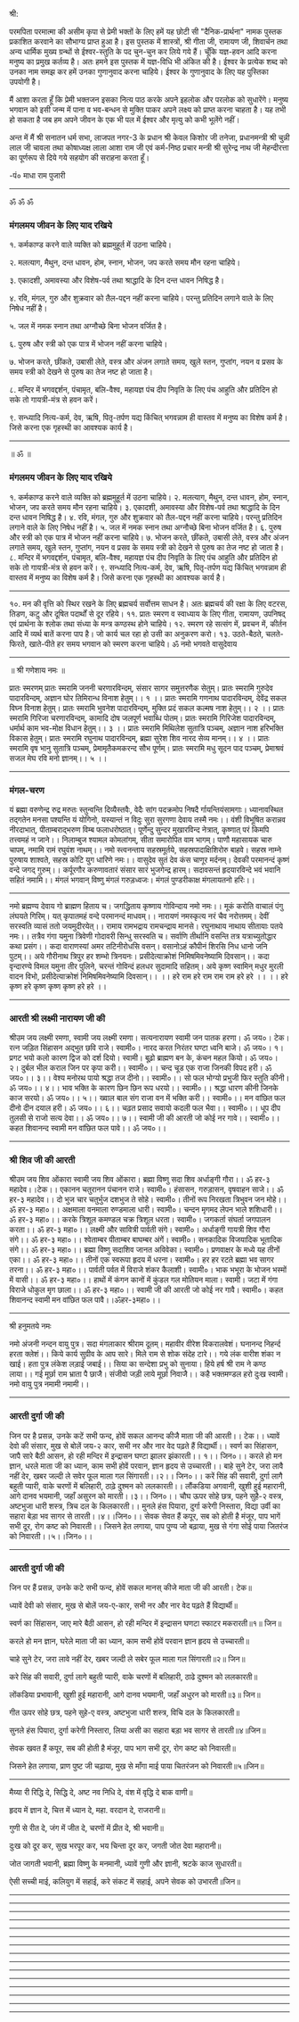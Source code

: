 श्री:

परमपिता परमात्मा की असीम कृपा से प्रेमी भक्तों के लिए हमें यह छोटी सी "दैनिक-प्रार्थना" नामक पुस्तक प्रकाशित करवाने का सौभाग्य प्राप्त हुआ है। इस पुस्तक में शास्त्रों, श्री गीता जी, रामायण जी, शिवार्चन तथा अन्य धार्मिक मुख्य ग्रन्थों से ईश्वर-स्तुति के पद चुन-चुन कर लिये गये हैं। चूँकि यज्ञ-हवन आदि करना मनुष्य का प्रमुख कर्तव्य है। अतः हमने इस पुस्तक में यज्ञ-विधि भी अंकित की है। ईश्वर के प्रत्येक शब्द को उनका नाम समझ कर हमें उनका गुणानुवाद करना चाहिये। ईश्वर के गुणानुवाद के लिए यह पुस्तिका उपयोगी है।

मैं आशा करता हूँ कि प्रेमी भक्तजन इसका नित्य पाठ करके अपने इहलोक और परलोक को सुधारेंगे। मनुष्य भगवान को इसी जन्म में पाना व भव-बन्धन से मुक्ति पाकर अपने लक्ष्य को प्राप्त करना चाहता है। यह तभी हो सकता है जब हम अपने जीवन के एक भी पल में ईश्वर और मृत्यु को कभी भूलेंगे नहीं।

अन्त में मैं श्री सनातन धर्म सभा, लाजपत नगर-3 के प्रधान श्री केवल किशोर जी तनेजा, प्रधानमन्त्री श्री चुन्नी लाल जी चावला तथा कोषाध्यक्ष लाला आशा राम जी एवं कर्म-निष्ठ प्रचार मन्त्री श्री सुरेन्द्र नाथ जी मेहन्दीरत्ता का पूर्णरूप से दिये गये सहयोग की सराहना करता हूँ।

-पं० माधा राम पुजारी

-------------

ॐ ॐ ॐ

### मंगलमय जीवन के लिए याद रखिये

१. कर्मकाण्ड करने वाले व्यक्ति को ब्रह्ममुहूर्त में उठना चाहिये।

२. मलत्याग, मैथुन, दन्त धावन, होम, स्नान, भोजन, जप करते समय मौन रहना चाहिये।

३. एकादशी, अमावस्या और विशेष-पर्व तथा श्राद्धादि के दिन दन्त धावन निषिद्ध है।

४. रवि, मंगल, गुरु और शुक्रवार को तैल-पद्दन नहीं करना चाहिये। परन्तु प्रतिदिन लगाने वाले के लिए निषेध नहीं है।

५. जल में नमक स्नान तथा अग्नौच्छे बिना भोजन वर्जित है।

६. पुरुष और स्त्री को एक पात्र में भोजन नहीं करना चाहिये।

७. भोजन करते, छींकते, उबासी लेते, वस्त्र और अंजन लगाते समय, खुले स्तन, गुप्तांग, नयन व प्रसव के समय स्त्री को देखने से पुरुष का तेज नष्ट हो जाता है।

८. मन्दिर में भगवद्दर्शन, पंचामृत, बलि-वैश्व, महायज्ञ पंच दीप निवृति के लिए पंच आहुति और प्रतिदिन हो सके तो गायत्री-मंत्र से हवन करें।

९. सन्ध्यादि नित्य-कर्म, देव, ऋषि, पितृ-तर्पण यद्य किंचित् भगवन्नाम ही वास्तव में मनुष्य का विशेष कर्म है। जिसे करना एक गृहस्थी का आवश्यक कार्य है।

-------------

॥ ॐ ॥

### मंगलमय जीवन के लिए याद रखिये

१. कर्मकाण्ड करने वाले व्यक्ति को ब्रह्ममुहूर्त में उठना चाहिये।
२. मलत्याग, मैथुन, दन्त धावन, होम, स्नान, भोजन, जप करते समय मौन रहना चाहिये।
३. एकादशी, अमावस्या और विशेष-पर्व तथा श्राद्धादि के दिन दन्त धावन निषिद्ध है।
४. रवि, मंगल, गुरु और शुक्रवार को तैल-पद्दन नहीं करना चाहिये। परन्तु प्रतिदिन लगाने वाले के लिए निषेध नहीं है।
५. जल में नमक स्नान तथा अग्नौच्छे बिना भोजन वर्जित है।
६. पुरुष और स्त्री को एक पात्र में भोजन नहीं करना चाहिये।
७. भोजन करते, छींकते, उबासी लेते, वस्त्र और अंजन लगाते समय, खुले स्तन, गुप्तांग, नयन व प्रसव के समय स्त्री को देखने से पुरुष का तेज नष्ट हो जाता है।
८. मन्दिर में भगवद्दर्शन, पंचामृत, बलि-वैश्व, महायज्ञ पंच दीप निवृति के लिए पंच आहुति और प्रतिदिन हो सके तो गायत्री-मंत्र से हवन करें।
९. सन्ध्यादि नित्य-कर्म, देव, ऋषि, पितृ-तर्पण यद्य किंचित् भगवन्नाम ही वास्तव में मनुष्य का विशेष कर्म है। जिसे करना एक गृहस्थी का आवश्यक कार्य है।


-------------

१०. मन की वृत्ति को स्थिर रखने के लिए ब्रह्मचर्य सर्वोत्तम साधन है। अतः ब्रह्मचर्य की रक्षा के लिए वटरस, तिडण, कटु और दूषित पदार्थों से दूर रहिये।
११. प्रातः स्मरण व स्वाध्याय के लिए गीता, रामायण, उपनिषद् एवं प्रार्थना के श्लोक तथा संध्या के मन्त्र कण्ठस्थ होने चाहिये।
१२. स्मरण रहे सत्संग में, प्रवचन में, कीर्तन आदि में व्यर्थ बातें करना पाप है। जो कार्य चल रहा हो उसी का अनुकरण करो।
१३. उठते-बैठते, चलते-फिरते, खाते-पीते हर समय भगवान को स्मरण करना चाहिये।
ॐ नमो भगवते वासुदेवाय

-------------

॥ श्री गणेशाय नमः ॥

प्रातः स्मरणम्
प्रातः स्मरामि जननी चरणारविन्दम्,
संसार सागर समुत्तरणैक सेतुम्।
प्रातः स्मरामि गुरुदेव पादारविन्दम्,
अज्ञान घोर तिमिरान्ध विनाश हेतुम्।। १ ।।
प्रातः स्मरामि गणनाथ पादारविन्दम्,
देवेंद्र सकल विघ्न विनाश हेतुम्।
प्रातः स्मरामि भुवनेश पादारविन्दम्,
मुक्ति प्रदं सकल कल्मष नाश हेतुम्।। २ ।।
प्रातः स्मरामि गिरिजा चरणारविन्दम्,
कामादि दोष जलपूर्ण भवाब्धि पोतम्।
प्रातः स्मरामि गिरिजेश पादारविन्दम्,
धर्मार्थ काम भव-मोक्ष विधान हेतुम्।। ३ ।।
प्रातः स्मरामि मिथिलेश सुतात्रि पञ्चम्,
अज्ञान नाश हरिभक्ति विकास हेतुम्।
प्रातः स्मरामि रघुनाथ पादारविन्दम्,
ब्रह्मा सुरेश शिव नारद सेव्य मानम्।। ४ ।।
प्रातः स्मरामि वृष भानु सुतात्रि पञ्चम्,
प्रेमामृतैकमकरन्द सौभ पूर्णम्।
प्रातः स्मरामि मधु सूदन पाद पञ्चम्,
प्रेमाश्रवं सजल मेघ रवि मनो ज्ञानम्।। ५ ।।


-------------

### मंगल-चरण

यं ब्रह्मा वरुणेन्द्र रुद्र मरुतः स्तुन्वन्ति दिव्यैस्तवैः,
वेदैः सांग पदक्रमोप निषदै र्गायन्तियंसामगाः।
ध्यानावस्थित तद्गतेन मनसा पश्यन्ति यं योगिनो,
यस्यान्तं न विदुः सुरा सुरगणा देवाय तस्मै नमः।।
वंशी विभूषित करान्नव नीरदाभात्,
पीताम्बराद्भरुण विम्ब फलाधरोष्ठात्।
पूर्णेन्दु सुन्दर मुखारविन्द नेत्रात्,
कृष्णात् परं किमपि तत्त्वमहं न जाने।।
निलाम्बुज श्यामल कोमलांगम्,
सीता समारोपित वाम भागम्।
पाणौ महासायक चारु चापम्,
नमामि रामं रघुवंश नाथम्।।
नमो स्त्वनन्ताय सहस्रमूर्तये,
सहस्रपादाक्षिशिरोरु बाहवे।
सहस्र नाम्ने पुरुषाय शाश्वते,
सहस्र कोटि युग धारिणे नमः।।
वासुदेव सुतं देव कंस चाणूर मर्दनम्।
देवकी परमानन्दं कृष्णं वन्दे जगद् गुरुम्।।
कर्पूरगौर करुणावतारं संसार सारं भुजगेन्द्र हारम्।
सदावसन्तं हृदयारविन्दे भवं भवानि सहितं नमामि।।
मंगलं भगवान् विष्णु मंगलं गरुड़ध्वजः।
मंगलं पुण्डरीकाक्ष मंगलायतनो हरिः।।

-------------

नमो ब्रह्मण्य देवाय गो ब्राह्मण हिताय च।
जगद्धिताय कृष्णाय गोविन्दाय नमो नमः।।
मूकं करोति वाचालं पंगु लंघयते गिरिम्।
यत् कृपातमहं वन्दे परमानन्दं माधवम्।।
नारायणं नमस्कृत्य नरं चैव नरोत्तमम्।
देवीं सरस्वति व्यासं ततो जयमुदीरयेत्।।
रामाय रामभद्राय रामचन्द्राय मानसे।
रघुनाथाय नाथाय सीतायाः पतये नमः।।
तत्रैव गंगा यमुना त्रिवेणी गोदावरी सिन्धु सरस्वति च।
सर्वाणि तीर्थानि वसन्ति तत्र यत्राच्युतोद्धार कथा प्रसंग।।
कदा वाराणस्यां अमर तटिनीरोधसि वसन्।
वसानोऽहं कौपीनं शिरसि निध धानो जनि पुटम्।।
अये गौरीनाथ त्रिपुर हर शम्भो त्रिनयनः।
प्रसीदेत्याक्रोशं निमिषमिवनेष्यामि दिवसान्।।
कदा वृन्दारण्ये विमल यमुना तीर पुलिने,
चरन्तं गोविन्दं हलधर सुदामादि सहितम्।
अये कृष्ण स्वामिन् मधुर मुरली वादन विभो,
प्रसीदेत्याक्रोशं निमिषमिवनेष्यामि दिवसान्।।
।। हरे राम हरे राम राम राम हरे हरे ।।
।। हरे कृष्ण हरे कृष्ण कृष्ण कृष्ण हरे हरे ।।


-------------

### आरती श्री लक्ष्मी नारायण जी की

श्रीउम जय लक्ष्मी रमणा, स्वामी जय लक्ष्मी रमणा।
सत्यनारायण स्वामी जन पातक हरणा। ॐ जय०। टेक।
रत्न जड़ित सिंहासन अद्भुत छवि राजे। स्वामी०।
नारद करत निरंतर घण्टा ध्वनि बाजे। ॐ जय०। १।
प्रगट भयो कलो कारण द्विज को दर्श दियो। स्वामी।
बूढ़ो ब्राह्मण बन के, कंचन महल कियो। ॐ जय०। २।
दुर्बल भील कराल जिन पर कृपा करी।। स्वामी०।।
चन्द चूड एक राजा जिनकी विपद हरी। ॐ जय०।। ३।।
वेश्य मनोरथ पायो श्रद्धा तज दीनो।। स्वामी०।।
सो फल भोग्यो प्रभुजी फिर स्तुति कीनी। ॐ जय०।। ४।।
भाव भक्ति के कारण छिन छिन रूप धरयो।। स्वामी०।।
श्रद्धा धारण कीनी जिनके काज सरयो। ॐ जय०।। ५।।
ख्वाल बाल संग राजा वन में भक्ति करी।। स्वामी०।।
मन वांछित फल दीनो दीन दयाल हरी। ॐ जय०।। ६।।
चढ़त प्रसाद सवायो कदली फल भैवा।। स्वामी०।।
धूप दीप तुलसी से राजो सत्य देवा।। ॐ जय०।। ७।।
स्वामी जी की आरती जो कोई नर गावे।। स्वामी०।।
कहत शिवानन्द स्वामी मन वांछित फल पावे।। ॐ जय०।।

-------------

### श्री शिव जी की आरती

श्रीउम जय शिव ओंकारा स्वामी जय शिव ओंकारा।
ब्रह्मा विष्णु सदा शिव अर्धाङ्गी गौरा।। ॐ हर-३ महादेव।।टेक।।
एकानन चतुरानन पंचानन राजे। स्वामी०।
हंसासन, गरुड़ासन, वृषवाहन साजे।। ॐ हर-३ महादेव।।
दो भुज चार चतुर्भुज दशभुज ते सोहे। स्वामी०।
तीनों रूप निरखता त्रिभुवन जन मोहे।। ॐ हर-३ महा०।।
अक्षमाला वनमाला रुण्डमाला धारी। स्वामी०।
चन्दन मृगमद लेपन भाले शशिधारी।। ॐ हर-३ महा०।।
करके त्रिशूल कमण्डल चक्र त्रिशूल धरता। स्वामी०।
जगकर्ता संघर्ता जगपालन करता।। ॐ हर-३ महा०।।
लक्ष्मी और सावित्री पार्वती संगे। स्वामी०।
अर्धाङ्गी गायत्री शिव गौरा संगे।। ॐ हर-३ महा०।।
श्वेताम्बर पीताम्बर बाघम्बर अंगें। स्वामी०।
सनकादिक विजयादिक भूतादिक संगे।। ॐ हर-३ महा०।।
ब्रह्मा विष्णु सदाशिव जानत अविवेका। स्वामी०।
प्रणवाक्षर के मध्ये यह तीनों एका।। ॐ हर-३ महा०।।
तीनों एक स्वरूपा हृदय में धरना। स्वामी०।
हर हर रटते ब्रह्मा भव सागर तरना।। ॐ हर-३ महा०।।
पार्वती पर्वत में विराजे शंकर कैलाशी। स्वामी०।
भाक भभूरा के भोजन भस्मों में वासी।। ॐ हर-३ महा०।।
हाथों में कंगन कानों में कुंडल गल मोतियन माला। स्वामी।
जटा में गंगा विराजे धोकुल मृग छाला।। ॐ हर-३ महा०।।
स्वामी जी की आरती जो कोई नर गावै। स्वामी०।
कहत शिवानन्द स्वामी मन वांछित फल पावै।।ॐहर-३महा०।।

-------------

श्री हनुमतये नमः

नमो अंजनी नन्दन वायु पुत्र।
सदा मंगलाकार श्रीराम दूतम्।
महावीर वीरेश विकरालवेशं।
घनानन्द निहर्न्द हरता क्लेशं।।
किये कार्य सुग्रीव के आप सारे।
मिले राम से शोक संदेह टारे।।
गये लंक वारीश शंका न खाई।
हता पुत्र लंकेश लड़ाई जबाई।।
सिया का सन्देशा प्रभु को सुनाया।
हिये हर्ष श्री राम ने कण्ठ लाया।।
गई मूर्छा राम भ्राता पै छाजै।
संजीवो जड़ी लाये मूर्छा निवाजै।।
कहै भक्तमण्डल हरो दुःख स्वामी।
नमो वायु पुत्र नमामी नमामी।।

-------------

### आरती दुर्गा जी की

जिन पर है प्रसन्न, उनके कटें सभी फन्द, होवें सकल आनन्द
कीजै माता जी की आरती।। टेक।।
ध्यावें देवो की संसार, मुख से बोलें जय-२ कार, सभी नर
और नार वेद पढ़ते हैं विद्यार्थी।।
स्वर्ण का सिंहासन, जापै सारे बैठी आसन, हो रही मन्दिर में
इन्द्रासन घण्टा झालर झंकारती।। १।। जिन०।।
करले हो मन ज्ञान, धरले माता जी का ध्यान,
काम सभी होवें परवान, ज्ञान हृदय से उच्चारती।।
बाहे सुने टेर, जरा लावै नहीं देर,
खबर जल्दी ले सवेर फूल माला गल सिंगारती।।२।। जिन०।।
करें सिंह की सवारी, दुर्गा लागै बहुती प्यारी,
वाके चरणों में बलिहारी, ठाढ़े दुश्मन को ललकारती।।
लौंकडिया अगवानी, खुशी हुई महारानी,
आगे दानव भयमानी, जहाँ असुरन को मारती।।३।। जिन०।।
चौघ ऊपर सोहे छत्र, पहने सुहै-२ वस्त्र,
अष्टभुजा धारी शस्त्र, त्रिच दल के किलकारती।।
मुनले हंस पियारा, दुर्गा करेगी निस्तारा,
विद्या उर्वी का सहारा बेड़ा भव सागर से तारती।।४।।जिन०।।
सेवक सेवत हैं कपूर, सब को होती है मंजूर,
पाप भागें सभी दूर, रोग कष्ट को निवारती।।
जिसने हेत लगाया, पाप पुण्य जो बढ़ाया,
मुख से गंगा सोई पाया जितरंज को निवारती।।५।।जिन०।।

-------------

### आरती दुर्गा जी की

जिन पर हैं प्रसन्न, उनके कटे सभी फन्द, होवें सकल मानस्
कीजे माता जी की आरती। टेक॥

ध्यावें देवी को संसार, मुख से बोलें जय-ए-कार, सभी नर
और नार वेद पढ़ते हैं विद्यार्थी॥

स्वर्ण का सिंहासन, जाए मारे बैठी आसन, हो रही मन्दिर में
इन्द्रासन घणटा स्फाटर मकरारती॥१॥ जिन॥

करले हो मन ज्ञान, घरेले माता जी का ध्यान, काम सभी होवें परवान
ज्ञान हृदय से उच्चारती॥

चाहे सुने टेर, जरा लावे नहीं देर, खबर जल्दी ले सबेर
फूल माला गल सिंगारती॥२॥ जिन॥

करे सिंह की सवारी, दुर्गा लागे बहुती प्यारी, वाके चरणों में बलिहारी, ठाढे दुश्मन को ललकारती॥

लोंकडिया प्रभावानी, खुशी हुई महारानी, आगे दानव भयमानी, जहाँ अधुरन को मारती॥३॥ जिन॥

गीत ऊपर सोहे छत्र, पहने सुहे-ए वस्त्र, अष्टभुजा धारी शस्त्र, विचि दल के किलकारती॥

सुनले हंस पियारा, दुर्गा करेगी निस्तारा, लिया असी का सहारा बड़ा भव सागर से तारती॥४॥जिन॥

सेवक खवत हैं कपूर, सब की होती है मंजूर, पाप भाग सभी दूर, रोग कष्ट को निवारती॥

जिसने हेत लगाया, प्राण पुष्ट जी चढ़ाया, मुख से माँगा माई पाया चितरंजन को निवारती॥५॥जिन॥

-------------

मैय्या री रिद्धि दे, सिद्धि दे, अष्ट नव निधि दे,
वंश में वृद्धि दे बाक वाणी॥

हृदय में ज्ञान दे, चित्त में ध्यान दे,
महा. वरदान दे, राजरानी॥

गुणी से रीत दे, जंग में जीत दे,
चरणों में प्रीत दे, श्री भवानी॥

दुःख को दूर कर, सुख भरपूर कर,
भय चिन्ता दूर कर, जगती जोत देवा महारानी॥

जोत जागती भवानी, ब्रह्मा विष्णु के मनमानी,
ध्यावें गुणी और ज्ञानी, श्रटके काज सुधारती॥

ऐसी सच्ची माई, कलियुग में सहाई,
करे संकट में सहाई, अपने सेवक को उभारती॥जिन॥

-------------


-------------

-------------

-------------

-------------

-------------

-------------

-------------

-------------

-------------

-------------

-------------

-------------

-------------

-------------





